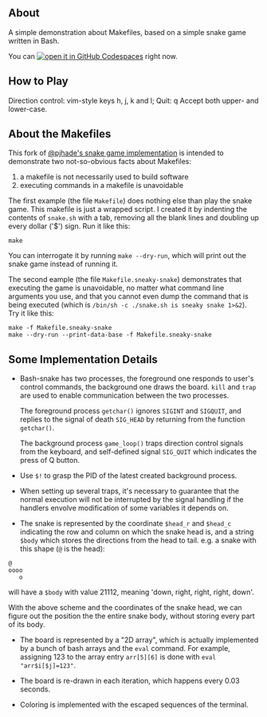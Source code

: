 About
---------------
A simple demonstration about Makefiles, based on
a simple snake game written in Bash.

You can [![open it in GitHub Codespaces](https://github.com/codespaces/badge.svg)](https://codespaces.new/drok/sneaky-snake-Makefiles) right now.


How to Play
---------------
Direction control: vim-style keys h, j, k and l;
Quit: q
Accept both upper- and lower-case.

About the Makefiles
-------------------
This fork of [@pjhade's snake game implementation](https://github.com/pjhades/bash-snake) is intended to demonstrate two not-so-obvious facts about Makefiles:
1. a makefile is not necessarily used to build software
2. executing commands in a makefile is unavoidable

The first example (the file `Makefile`) does nothing else than play the snake game. This makefile is just a wrapped script. I created it by indenting the contents of `snake.sh` with a tab, removing all the blank lines and doubling up every dollar ('$') sign.  Run it like this:

```
make
```
You can interrogate it by running `make --dry-run`, which will print out the snake game instead of running it.

The second eample (the file `Makefile.sneaky-snake`) demonstrates that executing the game is unavoidable, no matter what command line arguments you use, and that you cannot even dump the command that is being executed (which is `/bin/sh -c ./snake.sh is sneaky snake 1>&2`). Try it like this:
```
make -f Makefile.sneaky-snake
make --dry-run --print-data-base -f Makefile.sneaky-snake
```

Some Implementation Details
---------------
 * Bash-snake has two processes, the foreground one responds to 
   user's control commands, the background one draws the board.
   `kill` and `trap` are used to enable communication between the two processes.

   The foreground process `getchar()` ignores `SIGINT` and `SIGQUIT`, and
   replies to the signal of death `SIG_HEAD` by returning from the function `getchar()`.

   The background process `game_loop()` traps direction control signals from the keyboard,
   and self-defined signal `SIG_QUIT` which indicates the press of Q button.

 * Use `$!` to grasp the PID of the latest created background process.

 * When setting up several traps, it's necessary to guarantee that 
   the normal execution will not be interrupted by the signal handling 
   if the handlers envolve modification of some variables it depends on.

 * The snake is represented by the coordinate `$head_r` and `$head_c` indicating
   the row and column on which the snake head is, and a string `$body` which
   stores the directions from the head to tail. 
   e.g. a snake with this shape (`@` is the head):

```
@
oooo
   o
```

   will have a `$body` with value 21112, meaning 'down, right, right, right, down'.

   With the above scheme and the coordinates of the snake head, we can figure out
   the position the the entire snake body, without storing every part of its body.

 * The board is represented by a "2D array", which is actually implemented by
   a bunch of bash arrays and the `eval` command. For example, assigning 123 to the
   array entry `arr[5][6]` is done with `eval "arr$i[$j]=123"`.

 * The board is re-drawn in each iteration, which happens every 0.03 seconds.

 * Coloring is implemented with the escaped sequences of the terminal.

